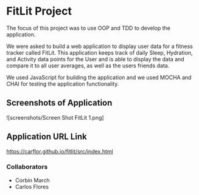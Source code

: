 # FitLit Project 

The focus of this project was to use OOP and TDD to develop the application. 

We were asked to build a web application to display user data for a fitness tracker called FitLit. This application keeps track of daily Sleep, Hydration, and Activity data points for the User and is able to display the data and compare it to all user averages, as well as the users friends data. 

We used JavaScript for building the application and we used MOCHA and CHAI for testing the application functionality. 


## Screenshots of Application

![screenshots/Screen Shot FitLit 1.png]

## Application URL Link

https://carflor.github.io/fitlit/src/index.html

### Collaborators 
- Corbin March
- Carlos Flores
